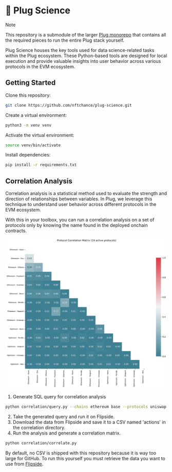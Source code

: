 # 🔌 Plug Science

> [!NOTE]
> This repository is a submodule of the larger [Plug monorepo](https://github.com/nftchance/plug) that contains all the required pieces to run the entire Plug stack yourself.

Plug Science houses the key tools used for data science-related tasks within the Plug ecosystem. These Python-based tools are designed for local execution and provide valuable insights into user behavior across various protocols in the EVM ecosystem.

## Getting Started

Clone this repository:

```bash
git clone https://github.com/nftchance/plug-science.git
```

Create a virtual environment:

```bash
python3 -m venv venv
```

Activate the virtual environment:

```bash
source venv/bin/activate
```

Install dependencies:

```bash
pip install -r requirements.txt
```

## Correlation Analysis

Correlation analysis is a statistical method used to evaluate the strength and direction of relationships between variables. In Plug, we leverage this technique to understand user behavior across different protocols in the EVM ecosystem.

With this in your toolbox, you can run a correlation analysis on a set of protocols only by knowing the name found in the deployed onchain contracts.

![Correlation matrix](./examples/correlation-matrix.png)

1. Generate SQL query for correlation analysis

```bash
python correlation/query.py --chains ethereum base --protocols uniswap aave --protocols aero
```

2. Take the generated query and run it on Flipside.
3. Download the data from Flipside and save it to a CSV named 'actions' in the correlation directory.
4. Run the analysis and generate a correlation matrix.

```bash
python correlation/correlate.py
```

By default, no CSV is shipped with this repository because it is way too large for GitHub. To run this yourself you must retrieve the data you want to use from [Flipside](https://flipsidecrypto.xyz/).
